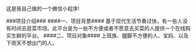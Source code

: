 这是我自己做的一个微信小程序!

###项目介绍###
####一、项目背景####
基于现代生活节奏过快，有一些人没有时间去逛菜市场。此平台是为一些不方便或者不愿意去买菜的人提供一个在线购买生鲜的平台。
####二、项目对象####
上班族、腿脚不方便的人、宝妈、以及下雨天不想出门的人。